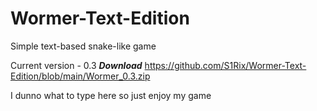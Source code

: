 # Wormer-Text-Edition
Simple text-based snake-like game

Current version - 0.3
***Download***
https://github.com/S1Rix/Wormer-Text-Edition/blob/main/Wormer_0.3.zip

I dunno what to type here so just enjoy my game
